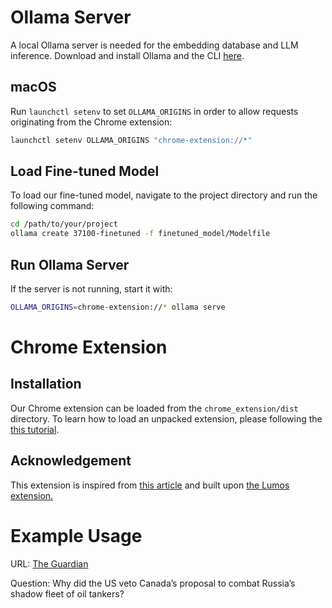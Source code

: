 # Ollama Server

A local Ollama server is needed for the embedding database and LLM inference. Download and install Ollama and the CLI [here](https://ollama.com/).

## macOS

Run `launchctl setenv` to set `OLLAMA_ORIGINS` in order to allow requests originating from the Chrome extension:

```bash
launchctl setenv OLLAMA_ORIGINS "chrome-extension://*"
```

## Load Fine-tuned Model

To load our fine-tuned model, navigate to the project directory and run the following command:

```bash
cd /path/to/your/project
ollama create 37100-finetuned -f finetuned_model/Modelfile
```

## Run Ollama Server

If the server is not running, start it with:

```bash
OLLAMA_ORIGINS=chrome-extension://* ollama serve
```

# Chrome Extension

## Installation

Our Chrome extension can be loaded from the `chrome_extension/dist` directory. To learn how to load an unpacked extension, please following the [this tutorial](https://developer.chrome.com/docs/extensions/get-started/tutorial/hello-world#load-unpacked). 

## Acknowledgement

This extension is inspired from [this article](https://medium.com/@andrewnguonly/local-llm-in-the-browser-powered-by-ollama-236817f335da) and built upon [the Lumos extension.](https://github.com/andrewnguonly/Lumos)


# Example Usage
URL: [The Guardian](https://www.theguardian.com/us-news/2025/mar/08/america-vetoes-g7-proposal-to-combat-russias-shadow-fleet-of-oil-tankers)

Question: Why did the US veto Canada’s proposal to combat Russia’s shadow fleet of oil tankers?